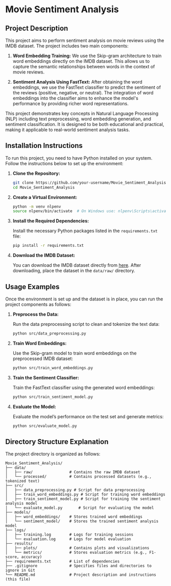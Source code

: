 # Movie Sentiment Analysis

## Project Description

This project aims to perform sentiment analysis on movie reviews using the IMDB dataset. The project includes two main components:

1. **Word Embedding Training:** We use the Skip-gram architecture to train word embeddings directly on the IMDB dataset. This allows us to capture the semantic relationships between words in the context of movie reviews.

2. **Sentiment Analysis Using FastText:** After obtaining the word embeddings, we use the FastText classifier to predict the sentiment of the reviews (positive, negative, or neutral). The integration of word embeddings into the classifier aims to enhance the model's performance by providing richer word representations.

This project demonstrates key concepts in Natural Language Processing (NLP) including text preprocessing, word embedding generation, and sentiment classification. It is designed to be both educational and practical, making it applicable to real-world sentiment analysis tasks.

## Installation Instructions

To run this project, you need to have Python installed on your system. Follow the instructions below to set up the environment:

1. **Clone the Repository:**

    ```bash
    git clone https://github.com/your-username/Movie_Sentiment_Analysis.git
    cd Movie_Sentiment_Analysis
    ```

2. **Create a Virtual Environment:**

    ```bash
    python -m venv nlpenv
    source nlpenv/bin/activate  # On Windows use: nlpenv\Scripts\activate
    ```

3. **Install the Required Dependencies:**

    Install the necessary Python packages listed in the `requirements.txt` file:

    ```bash
    pip install -r requirements.txt
    ```

4. **Download the IMDB Dataset:**

    You can download the IMDB dataset directly from [here](https://ai.stanford.edu/~amaas/data/sentiment/). After downloading, place the dataset in the `data/raw/` directory.

## Usage Examples

Once the environment is set up and the dataset is in place, you can run the project components as follows:

1. **Preprocess the Data:**

    Run the data preprocessing script to clean and tokenize the text data:

    ```bash
    python src/data_preprocessing.py
    ```

2. **Train Word Embeddings:**

    Use the Skip-gram model to train word embeddings on the preprocessed IMDB dataset:

    ```bash
    python src/train_word_embeddings.py
    ```

3. **Train the Sentiment Classifier:**

    Train the FastText classifier using the generated word embeddings:

    ```bash
    python src/train_sentiment_model.py
    ```

4. **Evaluate the Model:**

    Evaluate the model’s performance on the test set and generate metrics:

    ```bash
    python src/evaluate_model.py
    ```

## Directory Structure Explanation

The project directory is organized as follows:

```plaintext
Movie_Sentiment_Analysis/
├── data/
│   ├── raw/                # Contains the raw IMDB dataset
│   └── processed/          # Contains processed datasets (e.g., tokenized text)
├── src/
│   ├── data_preprocessing.py # Script for data preprocessing
│   ├── train_word_embeddings.py # Script for training word embeddings
│   ├── train_sentiment_model.py # Script for training the sentiment analysis model
│   └── evaluate_model.py       # Script for evaluating the model
├── models/
│   ├── word_embeddings/    # Stores trained word embeddings
│   └── sentiment_model/    # Stores the trained sentiment analysis model
├── logs/
│   ├── training.log        # Logs for training sessions
│   └── evaluation.log      # Logs for model evaluation
├── results/
│   ├── plots/              # Contains plots and visualizations
│   └── metrics/            # Stores evaluation metrics (e.g., F1-score, accuracy)
├── requirements.txt        # List of dependencies
├── .gitignore              # Specifies files and directories to ignore in Git
└── README.md               # Project description and instructions (this file)
